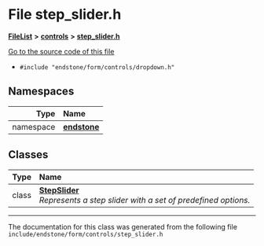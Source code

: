 

# File step\_slider.h



[**FileList**](files.md) **>** [**controls**](dir_035306890ec6a3fa870e30b726ac5ffc.md) **>** [**step\_slider.h**](step__slider_8h.md)

[Go to the source code of this file](step__slider_8h_source.md)



* `#include "endstone/form/controls/dropdown.h"`













## Namespaces

| Type | Name |
| ---: | :--- |
| namespace | [**endstone**](namespaceendstone.md) <br> |


## Classes

| Type | Name |
| ---: | :--- |
| class | [**StepSlider**](classendstone_1_1StepSlider.md) <br>_Represents a step slider with a set of predefined options._  |



















































------------------------------
The documentation for this class was generated from the following file `include/endstone/form/controls/step_slider.h`

